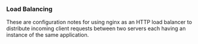 ### Load Balancing ###

These are configuration notes for using nginx as an HTTP load balancer to distribute incoming client requests between two servers each having an instance of the same application.

